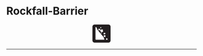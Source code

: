 # Rockfall-Barrier

<div id="header" align="center">
  <img src="rockfall-barrier_icon.png" width="48"/>
</div>

---

